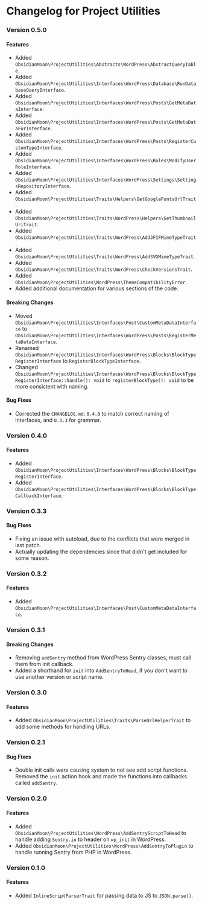 Changelog for Project Utilities
===============================

### Version 0.5.0

#### Features
* Added `ObsidianMoon\ProjectUtilities\Abstracts\WordPress\AbstractQueryTable`.
* Added `ObsidianMoon\ProjectUtilities\Interfaces\WordPress\Database\RunDatabaseQueryInterface`.
* Added `ObsidianMoon\ProjectUtilities\Interfaces\WordPress\Posts\GetMetaDataInterface`.
* Added `ObsidianMoon\ProjectUtilities\Interfaces\WordPress\Posts\GetMetaDataForInterface`.
* Added `ObsidianMoon\ProjectUtilities\Interfaces\WordPress\Posts\RegisterCustomTypeInterface`.
* Added `ObsidianMoon\ProjectUtilities\Interfaces\WordPress\Roles\ModifyUserRoleInterface`.
* Added `ObsidianMoon\ProjectUtilities\Interfaces\WordPress\Settings\SettingsRepositoryInterface`.
* Added `ObsidianMoon\ProjectUtilities\Traits\Helpers\GetGoogleFontsUrlTrait`.
* Added `ObsidianMoon\ProjectUtilities\Traits\WordPress\Helpers\GetThumbnailUriTrait`.
* Added `ObsidianMoon\ProjectUtilities\Traits\WordPress\AddJFIFMimeTypeTrait`.
* Added `ObsidianMoon\ProjectUtilities\Traits\WordPress\AddSVGMimeTypeTrait`.
* Added `ObsidianMoon\ProjectUtilities\Traits\WordPress\CheckVersionsTrait`.
* Added `ObsidianMoon\ProjectUtilities\WordPress\ThemeCompatibilityError`.
* Added additional documentation for various sections of the code.

#### Breaking Changes
* Moved `ObsidianMoon\ProjectUtilities\Interfaces\Post\CustomMetaDataInterface` to
  `ObsidianMoon\ProjectUtilities\Interfaces\WordPress\Posts\RegisterMetaDataInterface`.
* Renamed `ObsidianMoon\ProjectUtilities\Interfaces\WordPress\Blocks\BlockTypeRegisterInterface` to
  `RegisterBlockTypeInterface`.
* Changed `ObsidianMoon\ProjectUtilities\Interfaces\WordPress\Blocks\BlockTypeRegisterInterface::handle(): void` to
  `registerBlockType(): void` to be more consistent with naming.

#### Bug Fixes
* Corrected the `CHANGELOG.md`: `0.4.0` to match correct naming of interfaces, and `0.3.3` for grammar.

### Version 0.4.0

#### Features
* Added `ObsidianMoon\ProjectUtilities\Interfaces\WordPress\Blocks\BlockTypeRegisterInterface`.
* Added `ObsidianMoon\ProjectUtilities\Interfaces\WordPress\Blocks\BlockTypeCallbackInterface`.

### Version 0.3.3

#### Bug Fixes
* Fixing an issue with autoload, due to the conflicts that were merged in last patch.
* Actually updating the dependencies since that didn't get included for some reason.

### Version 0.3.2

#### Features
* Added `ObsidianMoon\ProjectUtilities\Interfaces\Post\CustomMetaDataInterface`.

### Version 0.3.1

#### Breaking Changes
* Removing `addSentry` method from WordPress Sentry classes, must call them from init callback.
* Added a shorthand for `init` into `AddSentryToHead`, if you don't want to use another version or script name.

### Version 0.3.0

#### Features
* Added `ObsidianMoon\ProjectUtilities\Traits\ParseUrlHelperTrait` to add some methods for handling URLs.

### Version 0.2.1

#### Bug Fixes
* Double init calls were causing system to not see add script functions. Removed the `init` action hook and made the
  functions into callbacks called `addSentry`.

### Version 0.2.0

#### Features
* Added `ObsidianMoon\ProjectUtilities\WordPress\AddSentryScriptToHead` to handle adding `Sentry.io` to header on
  `wp_init` in WordPress.
* Added `ObsidianMoon\ProjectUtilities\WordPress\AddSentryToPlugin` to handle running Sentry from PHP in WordPress.

### Version 0.1.0

#### Features
* Added `InlineScriptParserTrait` for passing data to JS to `JSON.parse()`.
